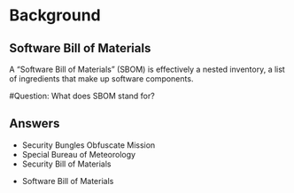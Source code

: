 # Background
## Software Bill of Materials
A “Software Bill of Materials” (SBOM) is effectively a nested inventory, a list of ingredients that make up software components.

#Question:
What does SBOM stand for?

## Answers
- Security Bungles Obfuscate Mission
- Special Bureau of Meteorology
- Security Bill of Materials
* Software Bill of Materials
